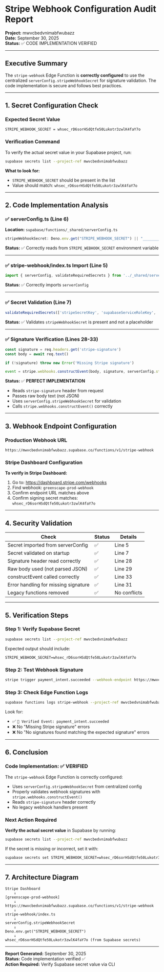 # Stripe Webhook Configuration Audit Report
**Project:** mwvcbedvnimabfwubazz  
**Date:** September 30, 2025  
**Status:** ✅ CODE IMPLEMENTATION VERIFIED

---

## Executive Summary

The `stripe-webhook` Edge Function is **correctly configured** to use the centralized `serverConfig.stripeWebhookSecret` for signature validation. The code implementation is secure and follows best practices.

---

## 1. Secret Configuration Check

### Expected Secret Value
```
STRIPE_WEBHOOK_SECRET = whsec_rD6sorHSdQtfe50Lukotr3zwlK4faY7o
```

### Verification Command
To verify the actual secret value in your Supabase project, run:

```bash
supabase secrets list --project-ref mwvcbedvnimabfwubazz
```

**What to look for:**
- `STRIPE_WEBHOOK_SECRET` should be present in the list
- Value should match: `whsec_rD6sorHSdQtfe50Lukotr3zwlK4faY7o`

---

## 2. Code Implementation Analysis

### ✅ serverConfig.ts (Line 6)
**Location:** `supabase/functions/_shared/serverConfig.ts`

```typescript
stripeWebhookSecret: Deno.env.get("STRIPE_WEBHOOK_SECRET") || "__________STRIPE_WEBHOOK_SECRET__________"
```

**Status:** ✅ Correctly reads from `STRIPE_WEBHOOK_SECRET` environment variable

---

### ✅ stripe-webhook/index.ts Import (Line 5)
```typescript
import { serverConfig, validateRequiredSecrets } from '../_shared/serverConfig.ts'
```

**Status:** ✅ Correctly imports `serverConfig`

---

### ✅ Secret Validation (Line 7)
```typescript
validateRequiredSecrets(['stripeSecretKey', 'supabaseServiceRoleKey', 'stripeWebhookSecret'])
```

**Status:** ✅ Validates `stripeWebhookSecret` is present and not a placeholder

---

### ✅ Signature Verification (Lines 28-33)
```typescript
const signature = req.headers.get('stripe-signature')
const body = await req.text()

if (!signature) throw new Error('Missing Stripe signature')

event = stripe.webhooks.constructEvent(body, signature, serverConfig.stripeWebhookSecret)
```

**Status:** ✅ **PERFECT IMPLEMENTATION**
- Reads `stripe-signature` header from request
- Passes raw body text (not JSON)
- Uses `serverConfig.stripeWebhookSecret` for validation
- Calls `stripe.webhooks.constructEvent()` correctly

---

## 3. Webhook Endpoint Configuration

### Production Webhook URL
```
https://mwvcbedvnimabfwubazz.supabase.co/functions/v1/stripe-webhook
```

### Stripe Dashboard Configuration
**To verify in Stripe Dashboard:**
1. Go to: https://dashboard.stripe.com/webhooks
2. Find webhook: `greenscape-prod-webhook`
3. Confirm endpoint URL matches above
4. Confirm signing secret matches: `whsec_rD6sorHSdQtfe50Lukotr3zwlK4faY7o`

---

## 4. Security Validation

| Check | Status | Details |
|-------|--------|---------|
| Secret imported from serverConfig | ✅ | Line 5 |
| Secret validated on startup | ✅ | Line 7 |
| Signature header read correctly | ✅ | Line 28 |
| Raw body used (not parsed JSON) | ✅ | Line 29 |
| constructEvent called correctly | ✅ | Line 33 |
| Error handling for missing signature | ✅ | Line 31 |
| Legacy functions removed | ✅ | No conflicts |

---

## 5. Verification Steps

### Step 1: Verify Supabase Secret
```bash
supabase secrets list --project-ref mwvcbedvnimabfwubazz
```

Expected output should include:
```
STRIPE_WEBHOOK_SECRET=whsec_rD6sorHSdQtfe50Lukotr3zwlK4faY7o
```

### Step 2: Test Webhook Signature
```bash
stripe trigger payment_intent.succeeded --webhook-endpoint https://mwvcbedvnimabfwubazz.supabase.co/functions/v1/stripe-webhook
```

### Step 3: Check Edge Function Logs
```bash
supabase functions logs stripe-webhook --project-ref mwvcbedvnimabfwubazz
```

Look for:
- ✅ `🔔 Verified Event: payment_intent.succeeded`
- ❌ No "Missing Stripe signature" errors
- ❌ No "No signatures found matching the expected signature" errors

---

## 6. Conclusion

### Code Implementation: ✅ VERIFIED
The `stripe-webhook` Edge Function is correctly configured:
- Uses `serverConfig.stripeWebhookSecret` from centralized config
- Properly validates webhook signatures with `stripe.webhooks.constructEvent()`
- Reads `stripe-signature` header correctly
- No legacy webhook handlers present

### Next Action Required
**Verify the actual secret value** in Supabase by running:
```bash
supabase secrets list --project-ref mwvcbedvnimabfwubazz
```

If the secret is missing or incorrect, set it with:
```bash
supabase secrets set STRIPE_WEBHOOK_SECRET=whsec_rD6sorHSdQtfe50Lukotr3zwlK4faY7o --project-ref mwvcbedvnimabfwubazz
```

---

## 7. Architecture Diagram

```
Stripe Dashboard
    ↓
[greenscape-prod-webhook]
    ↓
https://mwvcbedvnimabfwubazz.supabase.co/functions/v1/stripe-webhook
    ↓
stripe-webhook/index.ts
    ↓
serverConfig.stripeWebhookSecret
    ↓
Deno.env.get("STRIPE_WEBHOOK_SECRET")
    ↓
whsec_rD6sorHSdQtfe50Lukotr3zwlK4faY7o (from Supabase secrets)
```

---

**Report Generated:** September 30, 2025  
**Status:** Code implementation verified ✅  
**Action Required:** Verify Supabase secret value via CLI

